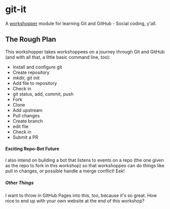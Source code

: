 git-it
======

A [workshopper](https://github.com/rvagg/workshopper) module for learning Git and GitHub - Social coding, y'all.

## The Rough Plan

This workshopper takes workshoppees on a journey through Git and GitHub (and with all that, a little basic command line, too):

- Install and configure git
- Create repository
- mkdir, git init
- Add file to repository
- Check in
 - git status, add, commit, push
- Fork
- Clone
- Add upstream
- Pull changes 
- Create branch
- edit file
- Check in
- Submit a PR

#### Exciting Repo-Bot Future

I also intend on building a bot that listens to events on a repo (the one given as the repo to fork in this workshop) so that workshoppes can do things like pull in changes, or possible handle a merge conflict! Eek!

##### Other Things

I want to throw in GitHub Pages into this, too, because it's so great. How nice to end up with your own website at the end of this workshop?